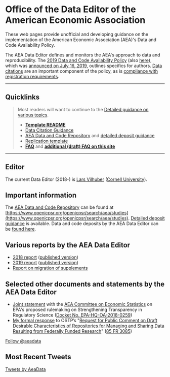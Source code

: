 # Office of the Data Editor of the American Economic Association


These  web pages provide unofficial and developing guidance on the implementation of the American Economic Association (AEA)'s Data and Code Availability Policy. 

The AEA Data Editor defines and monitors the AEA's approach to data and reproducibility. The [2019 Data and Code Availability Policy](https://www.aeaweb.org/journals/policies/data-code) (also [here](/DCAP/)), which was [announced on July 16, 2019](https://www.aeaweb.org/news/member-announcements-july-16-2019), outlines specifics for authors. [Data citations](https://www.aeaweb.org/journals/policies/sample-references) are an important component of the policy, as is [compliance with registration requirements](https://www.aeaweb.org/journals/policies/rct-registry).

---

## Quicklinks

> Most readers will want to continue to the [Detailed guidance on various topics](aea-de-guidance/).
> -  **[Template README](https://social-science-data-editors.github.io/guidance/template-README.html)**
> - [Data Citation Guidance](https://social-science-data-editors.github.io/guidance/Data_citation_guidance.html)
> - [AEA Data and Code Repository](https://www.openicpsr.org/openicpsr/search/aea/studies) and [detailed deposit guidance](aea-de-guidance/data-deposit-aea-guidance.html)
> - [Replication template](replication-template/REPLICATION.md)
> - **[FAQ](https://www.aeaweb.org/journals/policies/data-code/faq)** and  **[additional (draft) FAQ on this site](aea-de-guidance/FAQ.html)**

---

## Editor

The current Data Editor (2018-) is [Lars Vilhuber](https://lars.vilhuber.com) ([Cornell University](https://www.ilr.cornell.edu/people/lars-vilhuber)). 

## Important information
The [AEA Data and Code Repository](https://www.openicpsr.org/openicpsr/search/aea/studies) can be found at [https://www.openicpsr.org/openicpsr/search/aea/studies](https://www.openicpsr.org/openicpsr/search/aea/studies). [Detailed deposit guidance](aea-de-guidance/data-deposit-aea-guidance.html) is available. Data and code deposits by the AEA Data Editor can be [found here](https://www.openicpsr.org/openicpsr/search/aea/studies?start=0&ARCHIVE=aea&sort=score%20desc%2CDATEUPDATED%20desc&rows=25&q=vilhuber).

## Various reports by the AEA Data Editor
  - [2018 report](https://github.com/AEADataEditor/report-aea-data-editor-2018) ([published version](https://doi.org/10.1257/pandp.109.718))
  - [2019 report](https://github.com/AEADataEditor/report-aea-data-editor-2019-final) ([published version](https://doi.org/10.1257/pandp.110.764))
  - [Report on migration of supplements](aea-supplement-migration/programs/aea201910-migration.html)

## Selected other documents and statements by the AEA Data Editor
- [Joint statement](https://www.aeaweb.org/content/file?id=11934) with the [AEA Committee on Economic Statistics](https://www.aeaweb.org/about-aea/committees/economic-statistics) on EPA's proposed rulemaking on Strengthening Transparency in Regulatory
Science ([Docket No. EPA-HQ-OA-2018-0259](https://www.federalregister.gov/documents/2020/03/18/2020-05012/strengthening-transparency-in-regulatory-science))
- [My formal response](https://www.aeaweb.org/content/file?id=11689) to OSTP’s "[Request for Public Comment on Draft Desirable Characteristics of Repositories for Managing and Sharing Data Resulting from Federally Funded Research](https://www.federalregister.gov/documents/2020/01/17/2020-00689/request-for-public-comment-on-draft-desirable-characteristics-of-repositories-for-managing-and)" ([85 FR 3085](https://www.federalregister.gov/documents/2020/01/17/2020-00689/request-for-public-comment-on-draft-desirable-characteristics-of-repositories-for-managing-and))


<a href="https://twitter.com/aeadata?ref_src=twsrc%5Etfw" class="twitter-follow-button" data-show-count="false">Follow @aeadata</a><script async src="https://platform.twitter.com/widgets.js" charset="utf-8"></script> 



## Most Recent Tweets
<a class="twitter-timeline" href="https://twitter.com/AeaData?ref_src=twsrc%5Etfw">Tweets by AeaData</a> <script async src="https://platform.twitter.com/widgets.js" charset="utf-8"></script>
